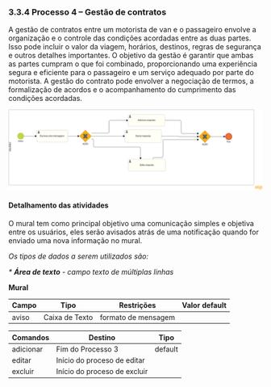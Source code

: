 ### 3.3.4 Processo 4 – Gestão de contratos

A gestão de contratos entre um motorista de van e o passageiro envolve a organização e o controle das condições acordadas entre as duas partes. Isso pode incluir o valor da viagem, horários, destinos, regras de segurança e outros detalhes importantes. O objetivo da gestão é garantir que ambas as partes cumpram o que foi combinado, proporcionando uma experiência segura e eficiente para o passageiro e um serviço adequado por parte do motorista. A gestão do contrato pode envolver a negociação de termos, a formalização de acordos e o acompanhamento do cumprimento das condições acordadas.

![Gestao de contratos](images/mural.png)


#### Detalhamento das atividades

O mural tem como principal objetivo uma comunicação simples e objetiva entre os usuários, eles serão avisados atrás de uma notificação quando for enviado uma nova informação no mural.



_Os tipos de dados a serem utilizados são:_

_* **Área de texto** - campo texto de múltiplas linhas_



**Mural**

| **Campo**       | **Tipo**         | **Restrições**         | **Valor default** |
| ---             | ---              | ---                    | ---               |
| aviso           | Caixa de Texto   | formato de mensagem    |                   |



| **Comandos**         |  **Destino**                   | **Tipo** |
| ---                  | ---                            | ---               |
| adicionar            | Fim do Processo 3              | default           |
| editar               | Início do proceso de editar    |                   |
| excluir              | Início do proceso de excluir   |                   |
